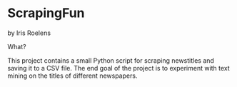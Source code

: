# ScrapingFun

by Iris Roelens

What?

This project contains a small Python script for scraping newstitles and saving it to a CSV file. 
The end goal of the project is to experiment with text mining on the titles of different newspapers.

